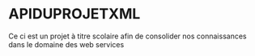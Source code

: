 # APIDUPROJETXML
Ce ci est un projet à titre scolaire afin de consolider nos connaissances dans le domaine des web services 

